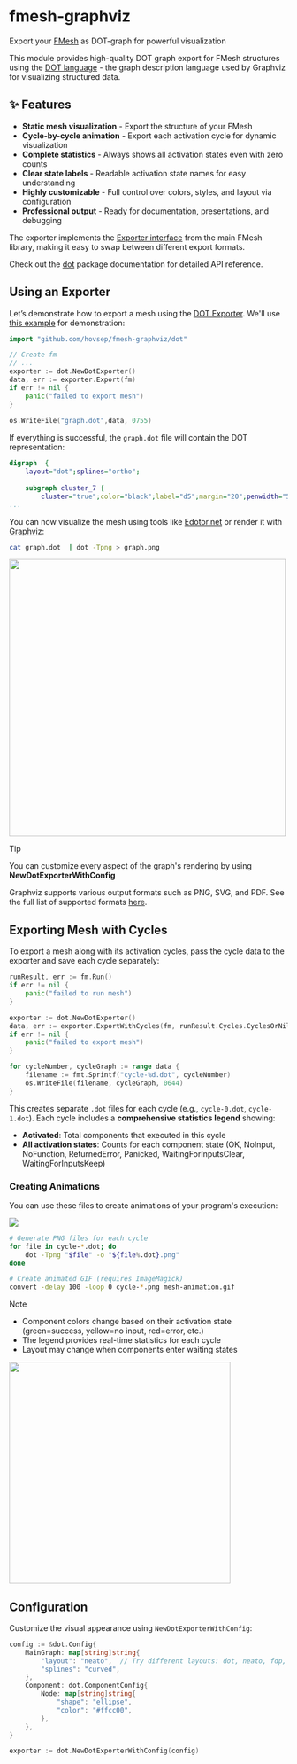 # fmesh-graphviz

Export your [FMesh](https://pkg.go.dev/github.com/hovsep/fmesh) as DOT-graph for powerful visualization

This module provides high-quality DOT graph export for FMesh structures using the [DOT language](https://graphviz.org/doc/info/lang.html) - the graph description language used by Graphviz for visualizing structured data.

## ✨ Features

- **Static mesh visualization** - Export the structure of your FMesh
- **Cycle-by-cycle animation** - Export each activation cycle for dynamic visualization  
- **Complete statistics** - Always shows all activation states even with zero counts
- **Clear state labels** - Readable activation state names for easy understanding
- **Highly customizable** - Full control over colors, styles, and layout via configuration
- **Professional output** - Ready for documentation, presentations, and debugging

The exporter implements the [Exporter interface](https://pkg.go.dev/github.com/hovsep/fmesh/export) from the main FMesh library, making it easy to swap between different export formats.

Check out the [dot](https://pkg.go.dev/github.com/hovsep/fmesh-graphviz/dot) package documentation for detailed API reference.


## Using an Exporter

Let’s demonstrate how to export a mesh using the [DOT Exporter](https://pkg.go.dev/github.com/hovsep/fmesh/export/dot). We'll use [this example](https://github.com/hovsep/fmesh/blob/main/integration_tests/ports/waiting_for_inputs_test.go#L92) for demonstration:

```go
import "github.com/hovsep/fmesh-graphviz/dot"

// Create fm
// ...
exporter := dot.NewDotExporter()
data, err := exporter.Export(fm)
if err != nil {
	panic("failed to export mesh")
}
	
os.WriteFile("graph.dot",data, 0755)
```
If everything is successful, the `graph.dot` file will contain the DOT representation:

```dot
digraph  {
	layout="dot";splines="ortho";
	
	subgraph cluster_7 {
		cluster="true";color="black";label="d5";margin="20";penwidth="5";style="rounded";
...
```
You can now visualize the mesh using tools like [Edotor.net](https://edotor.net/) or render it with [Graphviz](https://graphviz.org/doc/info/command.html):

```bash
cat graph.dot  | dot -Tpng > graph.png
```

<img src="https://github.com/user-attachments/assets/b27bd458-c03d-4cc6-bea3-542f0e839697" width="500px">

>[!TIP]
You can customize every aspect of the graph's rendering by using **NewDotExporterWithConfig**

Graphviz supports various output formats such as PNG, SVG, and PDF. See the full list of supported formats [here](https://graphviz.org/docs/outputs/).

## Exporting Mesh with Cycles

To export a mesh along with its activation cycles, pass the cycle data to the exporter and save each cycle separately:
```go
runResult, err := fm.Run()
if err != nil {
    panic("failed to run mesh")
}

exporter := dot.NewDotExporter()
data, err := exporter.ExportWithCycles(fm, runResult.Cycles.CyclesOrNil())
if err != nil {
    panic("failed to export mesh")
}

for cycleNumber, cycleGraph := range data {
    filename := fmt.Sprintf("cycle-%d.dot", cycleNumber)
    os.WriteFile(filename, cycleGraph, 0644)
}
```

This creates separate `.dot` files for each cycle (e.g., `cycle-0.dot`, `cycle-1.dot`). Each cycle includes a **comprehensive statistics legend** showing:

- **Activated**: Total components that executed in this cycle
- **All activation states**: Counts for each component state (OK, NoInput, NoFunction, ReturnedError, Panicked, WaitingForInputsClear, WaitingForInputsKeep)

### Creating Animations

You can use these files to create animations of your program's execution:

![](https://github.com/user-attachments/assets/3ac501e7-b62f-4fd6-9908-be399a6ca464)

```bash
# Generate PNG files for each cycle
for file in cycle-*.dot; do
    dot -Tpng "$file" -o "${file%.dot}.png"
done

# Create animated GIF (requires ImageMagick)
convert -delay 100 -loop 0 cycle-*.png mesh-animation.gif
```

>[!NOTE]
>* Component colors change based on their activation state (green=success, yellow=no input, red=error, etc.)
>* The legend provides real-time statistics for each cycle
>* Layout may change when components enter waiting states

<img src="https://github.com/user-attachments/assets/3d315e9b-e920-46b8-b626-3061c259e9eb" width="400"/>

## Configuration

Customize the visual appearance using `NewDotExporterWithConfig`:

```go
config := &dot.Config{
    MainGraph: map[string]string{
        "layout": "neato",  // Try different layouts: dot, neato, fdp, circo
        "splines": "curved",
    },
    Component: dot.ComponentConfig{
        Node: map[string]string{
            "shape": "ellipse",
            "color": "#ffcc00",
        },
    },
}

exporter := dot.NewDotExporterWithConfig(config)
```

